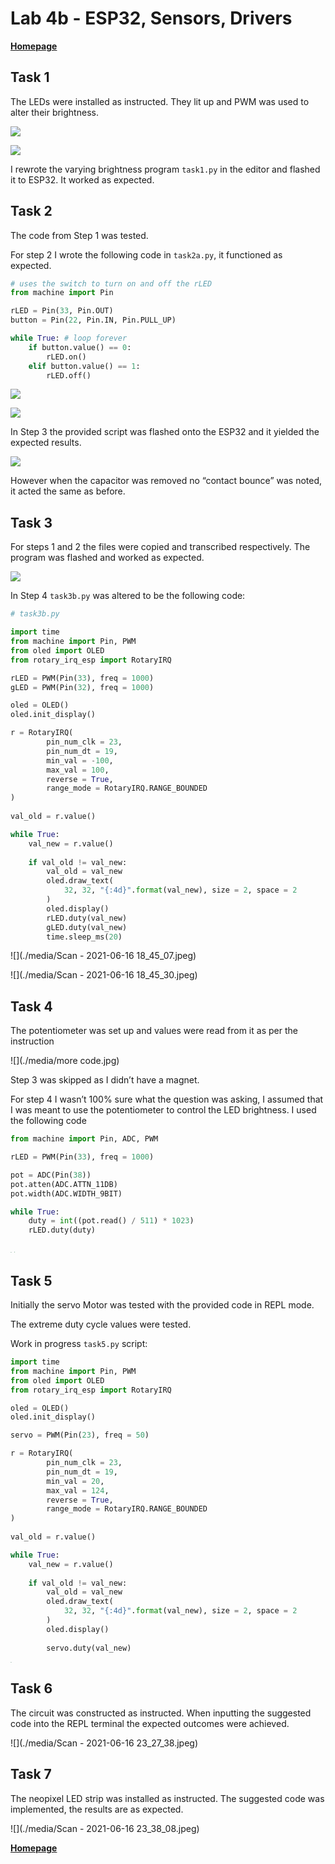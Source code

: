 # Lab 4b - ESP32, Sensors, Drivers

[**Homepage**](./index.html)

## Task 1

The LEDs were installed as instructed. They lit up and PWM was used to alter their brightness.

![](./media/IMG_20210616_172809.jpg)

![](./media/IMG_20210616_172818.jpg)

I rewrote the varying brightness program `task1.py` in the editor and flashed it to ESP32. It worked as expected.

## Task 2

The code from Step 1 was tested.

For step 2 I wrote the following code in `task2a.py`, it functioned as expected.

```python
# uses the switch to turn on and off the rLED
from machine import Pin

rLED = Pin(33, Pin.OUT)
button = Pin(22, Pin.IN, Pin.PULL_UP)

while True: # loop forever
    if button.value() == 0:
        rLED.on()
    elif button.value() == 1:
        rLED.off()
```

![](./media/IMG_20210616_175625.jpg)

![](./media/IMG_20210616_175629.jpg)

In Step 3 the provided script was flashed onto the ESP32 and it yielded the expected results.

![](./media/IMG_20210616_181316.jpg)

However when the capacitor was removed no “contact bounce” was noted, it acted the same as before.

## Task 3

For steps 1 and 2 the files were copied and transcribed respectively. The program was flashed and worked as expected.

![](./media/IMG_20210616_183854.jpg)

In Step 4 `task3b.py` was altered to be the following code:

```python
# task3b.py

import time
from machine import Pin, PWM
from oled import OLED
from rotary_irq_esp import RotaryIRQ

rLED = PWM(Pin(33), freq = 1000)
gLED = PWM(Pin(32), freq = 1000)

oled = OLED()
oled.init_display()

r = RotaryIRQ(
        pin_num_clk = 23,
        pin_num_dt = 19,
        min_val = -100,
        max_val = 100,
        reverse = True,
        range_mode = RotaryIRQ.RANGE_BOUNDED
)
    
val_old = r.value()

while True:
    val_new = r.value()
    
    if val_old != val_new:
        val_old = val_new
        oled.draw_text(
            32, 32, "{:4d}".format(val_new), size = 2, space = 2
        )
        oled.display()
        rLED.duty(val_new)
        gLED.duty(val_new)
        time.sleep_ms(20)

```

![](./media/Scan - 2021-06-16 18_45_07.jpeg)

![](./media/Scan - 2021-06-16 18_45_30.jpeg)

## Task 4

The potentiometer was set up and values were read from it as per the instruction

![](./media/more code.jpg)

Step 3 was skipped as I didn’t have a magnet.

For step 4 I wasn’t 100% sure what the question was asking, I assumed that I was meant to use the potentiometer to control the LED brightness. I used the following code

```python
from machine import Pin, ADC, PWM

rLED = PWM(Pin(33), freq = 1000)

pot = ADC(Pin(38))
pot.atten(ADC.ATTN_11DB)
pot.width(ADC.WIDTH_9BIT)

while True:
    duty = int((pot.read() / 511) * 1023)
    rLED.duty(duty)
```

<img src="./media/photo_7259425197442214623.jpg" style="zoom: 10%;" />

<img src="./media/Scan - 2021-06-16 19_34_01.jpeg" style="zoom:12%;" />

## Task 5

Initially the servo Motor was tested with the provided code in REPL mode.

The extreme duty cycle values were tested.

Work in progress `task5.py` script:

```python
import time
from machine import Pin, PWM
from oled import OLED
from rotary_irq_esp import RotaryIRQ

oled = OLED()
oled.init_display()

servo = PWM(Pin(23), freq = 50)

r = RotaryIRQ(
        pin_num_clk = 23,
        pin_num_dt = 19,
        min_val = 20,
        max_val = 124,
        reverse = True,
        range_mode = RotaryIRQ.RANGE_BOUNDED
)
    
val_old = r.value()

while True:
    val_new = r.value()
    
    if val_old != val_new:
        val_old = val_new
        oled.draw_text(
            32, 32, "{:4d}".format(val_new), size = 2, space = 2
        )
        oled.display()
        
        servo.duty(val_new)
```

<img src="./media/IMG_20210616_215709.jpg" style="zoom:10%;" />

## Task 6

The circuit was constructed as instructed. When inputting the suggested code into the REPL terminal the expected outcomes were achieved.

![](./media/Scan - 2021-06-16 23_27_38.jpeg)

## Task 7

The neopixel LED strip was installed as instructed. The suggested code was implemented, the results are as expected.

![](./media/Scan - 2021-06-16 23_38_08.jpeg)

[**Homepage**](./index.html)

